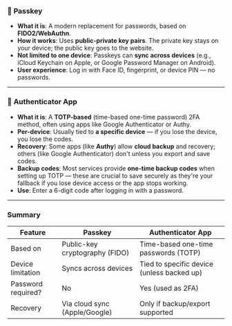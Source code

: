 
### 🔑 **Passkey**

- **What it is**: A modern replacement for passwords, based on **FIDO2/WebAuthn**.
- **How it works**: Uses **public-private key pairs**. The private key stays on your device; the public key goes to the website.
- **Not limited to one device**: Passkeys can **sync across devices** (e.g., iCloud Keychain on Apple, or Google Password Manager on Android).
- **User experience**: Log in with Face ID, fingerprint, or device PIN — no passwords.

---

### 🔐 **Authenticator App**

- **What it is**: A **TOTP-based** (time-based one-time password) 2FA method, often using apps like Google Authenticator or Authy.
- **Per-device**: Usually tied to **a specific device** — if you lose the device, you lose the codes.
- **Recovery**: Some apps (like **Authy**) allow **cloud backup** and recovery; others (like Google Authenticator) don't unless you export and save codes.
- **Backup codes**: Most services provide **one-time backup codes** when setting up TOTP — these are crucial to save securely as they're your fallback if you lose device access or the app stops working.
- **Use**: Enter a 6-digit code after logging in with a password.

---

### Summary

|Feature|Passkey|Authenticator App|
|---|---|---|
|Based on|Public-key cryptography (FIDO)|Time-based one-time passwords (TOTP)|
|Device limitation|Syncs across devices|Tied to specific device (unless backed up)|
|Password required?|No|Yes (used as 2FA)|
|Recovery|Via cloud sync (Apple/Google)|Only if backup/export supported|
